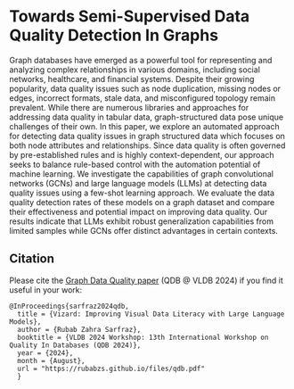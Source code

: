 # Towards Semi-Supervised Data Quality Detection In Graphs

Graph databases have emerged as a powerful tool for representing and analyzing complex relationships in various domains, including social networks, healthcare, and financial systems. Despite their growing popularity, data quality issues such as node duplication, missing nodes or edges, incorrect formats, stale data, and misconfigured topology remain prevalent. While there are numerous libraries and approaches for addressing data quality in tabular data, graph-structured data pose unique challenges of their own. In this paper, we explore an automated approach for detecting data quality issues in graph structured data which focuses on both node attributes and relationships. Since data quality is often governed by pre-established rules and is highly context-dependent, our approach seeks to balance rule-based control with the automation potential of machine learning. We investigate the capabilities of graph convolutional networks (GCNs) and large language models (LLMs) at detecting data quality issues using a few-shot learning approach. We evaluate the data quality detection rates of these models on a graph dataset and compare their effectiveness and potential impact on improving data quality. Our results indicate that LLMs exhibit robust generalization capabilities from limited samples while GCNs offer distinct advantages in certain contexts.


## Citation

Please cite the [Graph Data Quality  paper](https://rubabzs.github.io/files/qdb.pdf) (QDB @ VLDB 2024) if you find it useful in your work:

~~~~
@InProceedings{sarfraz2024qdb,
  title = {Vizard: Improving Visual Data Literacy with Large Language Models},
  author = {Rubab Zahra Sarfraz},
  booktitle = {VLDB 2024 Workshop: 13th International Workshop on Quality In Databases (QDB 2024)},
  year = {2024},
  month = {August},
  url = "https://rubabzs.github.io/files/qdb.pdf"
  }
~~~~
